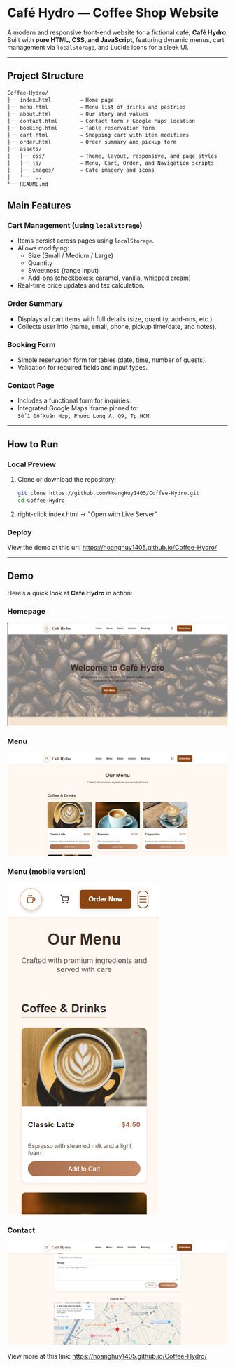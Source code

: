 # Café Hydro — Coffee Shop Website

A modern and responsive front-end website for a fictional café, **Café Hydro**.  
Built with **pure HTML, CSS, and JavaScript**, featuring dynamic menus, cart management via `localStorage`, and Lucide icons for a sleek UI.

---

## Project Structure

```
Coffee-Hydro/
├── index.html         → Home page
├── menu.html          → Menu list of drinks and pastries
├── about.html         → Our story and values
├── contact.html       → Contact form + Google Maps location
├── booking.html       → Table reservation form
├── cart.html          → Shopping cart with item modifiers
├── order.html         → Order summary and pickup form
├── assets/
│   ├── css/           → Theme, layout, responsive, and page styles
│   ├── js/            → Menu, Cart, Order, and Navigation scripts
│   ├── images/        → Café imagery and icons
│   └── ...
└── README.md
```

## Main Features

### Cart Management (using `localStorage`)

- Items persist across pages using `localStorage`.
- Allows modifying:
  - Size (Small / Medium / Large)
  - Quantity
  - Sweetness (range input)
  - Add-ons (checkboxes: caramel, vanilla, whipped cream)
- Real-time price updates and tax calculation.

### Order Summary

- Displays all cart items with full details (size, quantity, add-ons, etc.).
- Collects user info (name, email, phone, pickup time/date, and notes).

### Booking Form

- Simple reservation form for tables (date, time, number of guests).
- Validation for required fields and input types.

### Contact Page

- Includes a functional form for inquiries.
- Integrated Google Maps iframe pinned to:  
  `Số 1 Đỗ Xuân Hợp, Phước Long A, Q9, Tp.HCM`.

---

## How to Run

### Local Preview

1. Clone or download the repository:
   ```bash
   git clone https://github.com/HoangHuy1405/Coffee-Hydro.git
   cd Coffee-Hydro
   ```
2. right-click index.html → "Open with Live Server"

### Deploy

View the demo at this url: https://hoanghuy1405.github.io/Coffee-Hydro/

---

## Demo

Here’s a quick look at **Café Hydro** in action:

### Homepage

![Café Hydro Homepage Demo](assets/images/homepage.png)

### Menu

![Café Hydro Menu Demo](assets/images/menu.png)

### Menu (mobile version)

![Café Hydro Mobile Demo](assets/images/menu_mobile.png)

### Contact

![Café Hydro Cart Demo](assets/images/contact.png)

View more at this link: https://hoanghuy1405.github.io/Coffee-Hydro/

